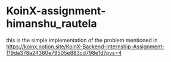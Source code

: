 # KoinX-assignment-himanshu_rautela
this is the simple implementation of the problem mentioned in https://koinx.notion.site/KoinX-Backend-Internship-Assignment-119da378a24380e79505e883cd798e1d?pvs=4